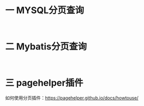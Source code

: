 # 一 MYSQL分页查询



<br>



# 二 Mybatis分页查询







<br>



# 三 pagehelper插件

如何使用分页插件：https://pagehelper.github.io/docs/howtouse/



<br>